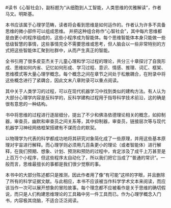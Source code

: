 #读书《心智社会》，副标题为“从细胞到人工智能，人类思维的优雅解读”，作者马文。明斯基。

本书应该属于心理学范畴，读者将会看到思维是如何运作的。作者认为许多不具备思维的微小部件可以组成思维。 并把这种组合称作“心智社会”，其中每片思维都是由更小的程序组成的，这些小程序成为智能体。每个思维智能体本身只能做一些低级智慧的事情，这些事情完全不需要思维或思考，但人脑会以一些非常特别的方式把这些智能体汇聚到社群中，从而产生真正的智能。

全书引用了很多皮亚杰关于儿童心理和学习过程的理论，共分三十章探讨了自我形成、思维如何内省、记忆如何形成、学习过程、意识、情感、推理、词汇、框架、思维模式等大量心理学概念。每个概念之间在章节之间处于松散耦合，在附录中将这些概念进行了紧耦合，因此文末八章附录可以重点阅读。

其中关于人类学习的过程，可以在现代机器学习中找到类似的建构方法。有人认为大部分心理学内容是反科学的，反科学建构过程用于指导科学技术前沿，这的确是很有意思的一种结构。

书中将思维的过程进行逐层细分，提出了不少和佛洛依德理论相关的概念，如抑制器，审查员，幽默和审查员之间关系等，其中抑制器，审查员，链接层次等与现代机器学习神经网络框架搭建有不谋而合的默契。

以物理学为代表的科学都成功地将其研究对象简化成了一些原理，并用这些基本原理对宇宙进行解释。而心理学则必须用几百条更小的理论（或者智能体）进行解释，在我们预期、想象、计划、预测和预防的过程中，肯定涉及了成千上万甚至是上百万个小程序，但这些程序太自动化了，所以我们把它当成了“普通的常识”。一般而言，思维最擅长的事都是我们很少觉察的事。

本书中的大部分陈述都只是推测，因此作者用了像“有可能”这样的字眼，并且删除了所有的科学证据文献。与此相应，本书不应该被当作科学学术文本来阅读，而应该当作一次可以展开想象的冒险故事。每个理念都不应被看作是关于思维的确切假说，而只是人们构建思维理论的工具箱中另一件工具而已。作为心理学概念入门书，内容极其烧脑，不适合泛泛阅读。